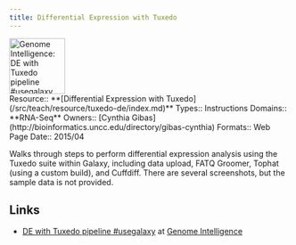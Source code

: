 ```yaml
---
title: Differential Expression with Tuxedo
---
```

<div class='center'>
<a href='http://genomeintelligence.org/?p=998'><img src="/src/teach/resource/tuxedo-de/GenomeIntelligence.png" alt="Genome Intelligence: DE with Tuxedo pipeline #usegalaxy" height="100" /></a>
</div>





<div class='deploymentbox'>
 Resource:: **[Differential Expression with Tuxedo](/src/teach/resource/tuxedo-de/index.md)**
 Types:: Instructions
 Domains:: **RNA-Seq** 
 Owners:: [Cynthia Gibas](http://bioinformatics.uncc.edu/directory/gibas-cynthia)
 Formats:: Web Page  
 Date:: 2015/04
</div>

Walks through steps to perform differential expression analysis using the Tuxedo suite within Galaxy, including data upload, FATQ Groomer, Tophat (using a custom build), and Cuffdiff.  There are several screenshots, but the sample data is not provided.

## Links

* [DE with Tuxedo pipeline #usegalaxy](http://genomeintelligence.org/?p=998) at [Genome Intelligence](http://genomeintelligence.org/)
